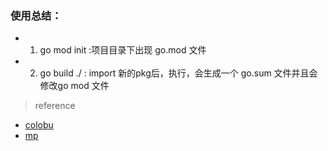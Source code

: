 ### 使用总结：
* 1. go mod init :项目目录下出现 go.mod 文件
* 2. go build ./ : import 新的pkg后，执行，会生成一个 go.sum 文件并且会修改go mod 文件



>reference
* [colobu](https://colobu.com/2019/09/23/review-go-module-again/)
* [mp](https://mp.weixin.qq.com/s/AsdCDodxZFxs2SkhSwOvpg)

